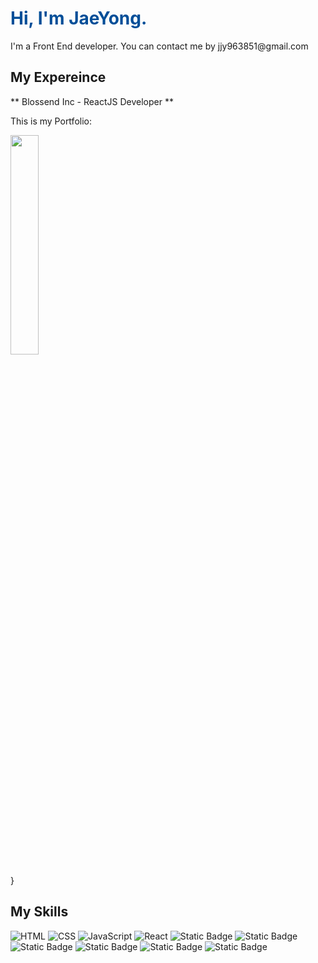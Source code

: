 



<h1 style="color:#004e98"> Hi, I'm JaeYong.  </h1>
I'm a Front End developer.
You can contact me by jjy963851@gmail.com 

<h2> My Expereince </h2>

** Blossend Inc - ReactJS Developer **

This is my Portfolio:

<img src="https://github.com/jjy963851/jjy963851/assets/35151515/a3c72323-03fc-4173-9bbb-0de0a63e8299.png" width="30%" />


}

<h2>  My Skills  </h2>


![HTML](https://img.shields.io/badge/-HTML-F05032?styles=for-thebadge&logo=html&logoColor=ffffff)
![CSS](https://img.shields.io/badge/-CSS-007ACC?style=for-the-badge&logo=css)
![JavaScript](https://img.shields.io/badge/-JavaScript-%23F7DF1C?style=for-the-badge)
![React](https://img.shields.io/badge/-React-222222?style=for-the-badge&logo=react)
![Static Badge](https://img.shields.io/badge/NextJS-violet)
![Static Badge](https://img.shields.io/badge/React_Native-blue)
![Static Badge](https://img.shields.io/badge/Tailwind_CSS-%20skyblue)
![Static Badge](https://img.shields.io/badge/Redux-%20navy)
![Static Badge](https://img.shields.io/badge/Recoil-%20yellow)
![Static Badge](https://img.shields.io/badge/FireBase-%20orange)







